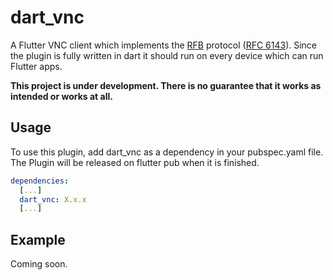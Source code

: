 # dart_vnc

A Flutter VNC client which implements the [RFB](https://github.com/rfbproto/rfbproto/blob/master/rfbproto.rst) protocol ([RFC 6143](https://tools.ietf.org/html/rfc6143)).
Since the plugin is fully written in dart it should run on every device which can run Flutter apps.

**This project is under development. There is no guarantee that it works as intended or works at all.**

## Usage

To use this plugin, add dart_vnc as a dependency in your pubspec.yaml file.
The Plugin will be released on flutter pub when it is finished.
```yaml
dependencies:
  [...]
  dart_vnc: X.x.x
  [...]
```
## Example
Coming soon.